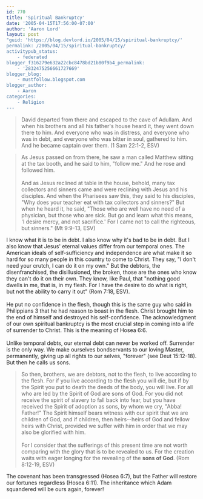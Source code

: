 ```yaml
---
id: 770
title: 'Spiritual Bankruptcy'
date: '2005-04-15T17:56:00-07:00'
author: 'Aaron Lord'
layout: post
"guid: 'https://blog.devlord.io/2005/04/15/spiritual-bankruptcy/'
permalink: /2005/04/15/spiritual-bankruptcy/
activitypub_status:
    - federated
blogger_f316279e632a22cbc8478bd21b80f9b4_permalink:
    - '2832475256661727669'
blogger_blog:
    - mustfollow.blogspot.com
blogger_author:
    - Aaron
categories:
    - Religion
---
```


<blockquote>David departed from there and escaped to the cave of Adullam.  And when his brothers and all his father's house heard it, they went down there to him.  And everyone who was in distress, and everyone who was in debt, and everyone who was bitter in soul, gathered to him.  And he became captain over them. (1 Sam 22:1-2, ESV)</blockquote><blockquote>As Jesus passed on from there, he saw a man called Matthew sitting at the tax booth, and he said to him, "follow me."  And he rose and followed him.<br /><br />And as Jesus reclined at table in the house, behold, many tax collectors and sinners came and were reclining with Jesus and his disciples.  And when the Pharisees saw this, they said to his disciples, "Why does your teacher eat with tax collectors and sinners?"  But when he heard it, he said, "Those who are well have no need of a physician, but those who are sick.  But go and learn what this means, 'I desire mercy, and not sacrifice.'  For I came not to call the righteous, but sinners."  (Mt 9:9-13, ESV)</blockquote>I know what it is to be in debt.  I also know why it's bad to be in debt.  But I also know that Jesus' eternal values differ from our temporal ones.  The American ideals of self-sufficiency and independence are what make it so hard for so many people in this country to come to Christ.  They say, "I don't need your crutch, I can do it on my own."  But the debtors, the disenfranchised, the disillusioned, the broken, those are the ones who know they can't do it on their own.  They know, like Paul, that "nothing good dwells in me, that is, in my flesh.  For I have the desire to do what is right, but not the ability to carry it out" (Rom 7:18, ESV).<br /><br />He put no confidence in the flesh, though this is the same guy who said in Philippians 3 that he had reason to boast in the flesh.  Christ brought him to the end of himself and destroyed his self-confidence.  The acknowledgment of our own spiritual bankruptcy is the most crucial step in coming into a life of surrender to Christ.  This is the meaning of Hosea 6:6.<br /><br />Unlike temporal debts, our eternal debt can never be worked off.  Surrender is the only way.  We make ourselves bondservants to our loving Master, permanently, giving up all rights to our selves, "forever" (see Deut 15:12-18).  But then he calls us sons.<br /><blockquote>So then, brothers, we are debtors, not to the flesh, to live according to the flesh. For if you live according to the flesh you will die, but if by the Spirit you put to death the deeds of the body, you will live. For all who are led by the Spirit of God are sons of God. For you did not receive the spirit of slavery to fall back into fear, but you have received the Spirit of adoption as sons, by whom we cry, "Abba! Father!" The Spirit himself bears witness with our spirit that we are children of God, and if children, then heirs--heirs of God and fellow heirs with Christ, provided we suffer with him in order that we may also be glorified with him.<br /><br />For I consider that the sufferings of this present time are not worth comparing with the glory that is to be revealed to us. For the creation waits with eager longing for the revealing of the <b>sons of God</b>.  (Rom 8:12-19, ESV)</blockquote>The covenant has been transgressed (Hosea 6:7), but the Father will restore our fortunes regardless (Hosea 6:11).  The inheritance which Adam squandered will be ours again, forever!<div class="blogger-post-footer"><img width='1' height='1' src='' alt='' /></div>